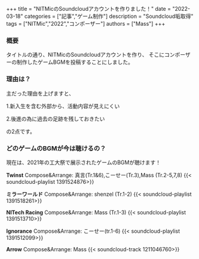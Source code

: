 +++
title = "NITMicのSoundcloudアカウントを作りました！"
date = "2022-03-18"
categories = ["記事","ゲーム制作"]
description = "Soundcloud垢取得"
tags = ["NITMic","2022","コンポーザー"]
authors = ["Mass"]
+++

### 概要
タイトルの通り、NITMicのSoundcloudアカウントを作り、
そこにコンポーザーの制作したゲームBGMを投稿することにしました。

### 理由は？
主だった理由を上げますと、

1.新入生を含む外部から、活動内容が見えにくい

2.後進の為に過去の足跡を残しておきたい

の2点です。

### どのゲームのBGMが今は聴けるの？
現在は、2021年の工大祭で展示されたゲームのBGMが聴けます！

**Twinst** 
Compose&Arrange: 真言(Tr.1&6),こーせー(Tr.3),Mass (Tr.2-5,7,8)
{{< soundcloud-playlist 1391524876>}}

**ミラーワールド**
Compose&Arrange: shenzel (Tr.1-2)
{{< soundcloud-playlist 1391518261>}}

**NITech Racing**
Compose&Arrange: Mass (Tr.1-3)
{{< soundcloud-playlist 1391513710>}}

**Ignorance**
Compose&Arrange: こーせー(tr.1-6)
{{< soundcloud-playlist 1391512099>}}

**Arrow**
Compose&Arrange: Mass
{{< soundcloud-track 1211046760>}}